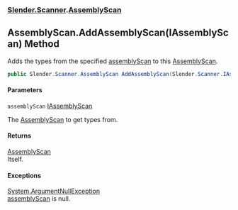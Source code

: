 ### [Slender.Scanner](Slender.Scanner.md 'Slender.Scanner').[AssemblyScan](Slender.Scanner.AssemblyScan.md 'Slender.Scanner.AssemblyScan')

## AssemblyScan.AddAssemblyScan(IAssemblyScan) Method

Adds the types from the specified [assemblyScan](Slender.Scanner.AssemblyScan.AddAssemblyScan(Slender.Scanner.IAssemblyScan).md#Slender.Scanner.AssemblyScan.AddAssemblyScan(Slender.Scanner.IAssemblyScan).assemblyScan 'Slender.Scanner.AssemblyScan.AddAssemblyScan(Slender.Scanner.IAssemblyScan).assemblyScan') to this [AssemblyScan](Slender.Scanner.AssemblyScan.md 'Slender.Scanner.AssemblyScan').

```csharp
public Slender.Scanner.AssemblyScan AddAssemblyScan(Slender.Scanner.IAssemblyScan assemblyScan);
```
#### Parameters

<a name='Slender.Scanner.AssemblyScan.AddAssemblyScan(Slender.Scanner.IAssemblyScan).assemblyScan'></a>

`assemblyScan` [IAssemblyScan](Slender.Scanner.IAssemblyScan.md 'Slender.Scanner.IAssemblyScan')

The [AssemblyScan](Slender.Scanner.AssemblyScan.md 'Slender.Scanner.AssemblyScan') to get types from.

#### Returns
[AssemblyScan](Slender.Scanner.AssemblyScan.md 'Slender.Scanner.AssemblyScan')  
Itself.

#### Exceptions

[System.ArgumentNullException](https://docs.microsoft.com/en-us/dotnet/api/System.ArgumentNullException 'System.ArgumentNullException')  
[assemblyScan](Slender.Scanner.AssemblyScan.AddAssemblyScan(Slender.Scanner.IAssemblyScan).md#Slender.Scanner.AssemblyScan.AddAssemblyScan(Slender.Scanner.IAssemblyScan).assemblyScan 'Slender.Scanner.AssemblyScan.AddAssemblyScan(Slender.Scanner.IAssemblyScan).assemblyScan') is null.